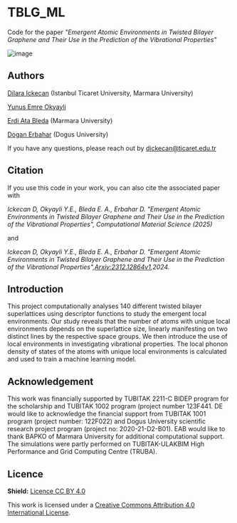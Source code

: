 # TBLG_ML
Code for the paper *"Emergent Atomic Environments in Twisted Bilayer Graphene and Their Use in the Prediction of the Vibrational Properties"*

![image](https://github.com/user-attachments/assets/0dfb3312-3a85-409f-a32d-e1a6f4b7deb9)

## Authors
[Dilara Ickecan](https://avesis.ticaret.edu.tr/dickecan) (Istanbul Ticaret University, Marmara University)

[Yunus Emre Okyayli](https://www.erbaharlab.com/p/people.html) 

[Erdi Ata Bleda](https://avesis.marmara.edu.tr/ata.bleda) (Marmara University)

[Dogan Erbahar](https://www.erbaharlab.com/p/people.html) (Dogus University)

If you have any questions, please reach out by dickecan@ticaret.edu.tr

## Citation
If you use this code in your work, you can also cite the associated paper with

*Ickecan D, Okyayli Y.E., Bleda E. A., Erbahar D. "Emergent Atomic Environments in Twisted Bilayer Graphene and Their Use in the Prediction of the Vibrational Properties", Computational Material Science (2025)*

and

*Ickecan D, Okyayli Y.E., Bleda E. A., Erbahar D. "Emergent Atomic Environments in Twisted Bilayer Graphene and Their Use in the Prediction of the Vibrational Properties",[Arxiv:2312.12864v1](https://arxiv.org/abs/2312.12864v1),2024.*

## Introduction
This project computationally analyses 140 different twisted bilayer superlattices using descriptor functions to study the emergent local environments. Our study reveals that the number of atoms with unique local environments depends on the superlattice size, linearly manifesting on two distinct lines by the respective space groups. We then introduce the use of local environments in investigating vibrational properties. The local phonon density of states of the atoms with unique local environments is calculated and used to train a machine learning model.

## Acknowledgement
This work was financially supported by TUBITAK 2211-C BIDEP program for the scholarship and TUBITAK 1002 program (project number 123F441. DE would like to acknowledge the financial support from TUBITAK 1001 program (project number: 122F022) and Dogus University scientific research project program (project no: 2020-21-D2-B01). EAB would like to thank BAPKO of Marmara University for additional computational support. The simulations were partly performed on TUBITAK-ULAKBIM High Performance and Grid Computing Centre (TRUBA).

## Licence
**Shield:** <ins>Licence CC BY 4.0</ins>

This work is licensed under a [Creative Commons Attribution 4.0 International License](https://creativecommons.org/licenses/by/4.0/).
